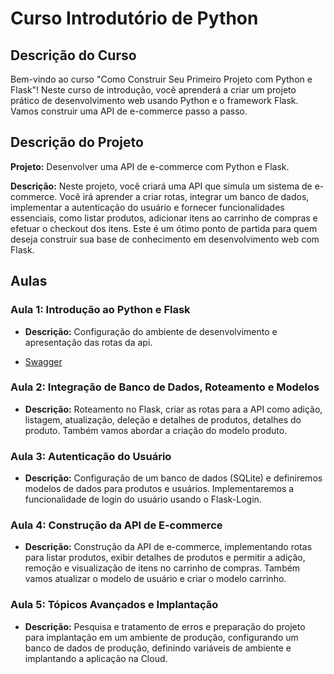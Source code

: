 # Curso Introdutório de Python

<!-- 00:00:00 - Aula 01 <br>
00:55:44 - Aula 02 <br>
01:55:25 - Aula 03 <br>
03:10:03 - Aula 04 <br>
04:08:56 - Aula 05 <br> -->

## **Descrição do Curso**

Bem-vindo ao curso "Como Construir Seu Primeiro Projeto com Python e Flask"! Neste curso de introdução, você aprenderá a criar um projeto prático de desenvolvimento web usando Python e o framework Flask. Vamos construir uma API de e-commerce passo a passo.

## **Descrição do Projeto**

**Projeto:** Desenvolver uma API de e-commerce com Python e Flask.

**Descrição:** Neste projeto, você criará uma API que simula um sistema de e-commerce. Você irá aprender a criar rotas, integrar um banco de dados, implementar a autenticação do usuário e fornecer funcionalidades essenciais, como listar produtos, adicionar itens ao carrinho de compras e efetuar o checkout dos itens. Este é um ótimo ponto de partida para quem deseja construir sua base de conhecimento em desenvolvimento web com Flask.

## **Aulas**

### **Aula 1: Introdução ao Python e Flask**

- **Descrição:** Configuração do ambiente de desenvolvimento e apresentação das rotas da api.

- [Swagger](https://app.swaggerhub.com/apis-docs/nlnadialigia/e-commerce_api/1.0.0)

### **Aula 2: Integração de Banco de Dados, Roteamento e Modelos**

- **Descrição:** Roteamento no Flask, criar as rotas para a API como adição, listagem, atualização, deleção e detalhes de produtos, detalhes do produto. Também vamos abordar a criação do modelo produto.

### **Aula 3: Autenticação do Usuário**

- **Descrição:** Configuração de um banco de dados (SQLite) e definiremos modelos de dados para produtos e usuários. Implementaremos a funcionalidade de login do usuário usando o Flask-Login.

### **Aula 4: Construção da API de E-commerce**

- **Descrição:** Construção da API de e-commerce, implementando rotas para listar produtos, exibir detalhes de produtos e permitir a adição, remoção e visualização de itens no carrinho de compras. Também vamos atualizar o modelo de usuário e criar o modelo carrinho.

### **Aula 5: Tópicos Avançados e Implantação**

- **Descrição:** Pesquisa e tratamento de erros e preparação do projeto para implantação em um ambiente de produção, configurando um banco de dados de produção, definindo variáveis de ambiente e implantando a aplicação na Cloud.
